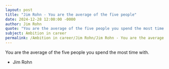 ```yaml
---
layout: post
title: "Jim Rohn - You are the average of the five people"
date: 2024-12-28 12:00:00 -0000
author: Jim Rohn
quote: "You are the average of the five people you spend the most time with."
subject: Ambition in career
permalink: /Ambition in career/Jim Rohn/Jim Rohn - You are the average of the five people
---
```


You are the average of the five people you spend the most time with.

- Jim Rohn
